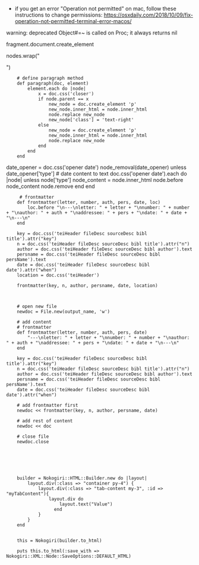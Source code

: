 - if you get an error "Operation not permitted" on mac, follow these instructions to change permissions: https://osxdaily.com/2018/10/09/fix-operation-not-permitted-terminal-error-macos/

warning: deprecated Object#=~ is called on Proc; it always returns nil

fragment.document.create_element

nodes.wrap("<div class='container'></div>")

        # define paragraph method
        def paragraph(doc, element)
            element.each do |node|
                x = doc.css('closer')
                if node.parent == x
                    new_node = doc.create_element 'p'
                    new_node.inner_html = node.inner_html
                    node.replace new_node
                    new_node['class'] = 'text-right'
                else
                    new_node = doc.create_element 'p'
                    new_node.inner_html = node.inner_html
                    node.replace new_node
                end
            end
        end
        
date_opener = doc.css('opener date')
        node_removal(date_opener) unless date_opener['type']
        # date content to text
        doc.css('opener date').each do |node|
            unless node['type']
                node_content = node.inner_html
                node.before node_content
                node.remove
            end
        end



         # frontmatter
        def frontmatter(letter, number, auth, pers, date, loc)
            loc.before "\n---\nletter: " + letter + "\nnumber: " + number + "\nauthor: " + auth + "\naddressee: " + pers + "\ndate: " + date + "\n---\n"
        end

        key = doc.css('teiHeader fileDesc sourceDesc bibl title').attr("key")
        n = doc.css('teiHeader fileDesc sourceDesc bibl title').attr("n")
        author = doc.css('teiHeader fileDesc sourceDesc bibl author').text
        persname = doc.css('teiHeader fileDesc sourceDesc bibl persName').text
        date = doc.css('teiHeader fileDesc sourceDesc bibl date').attr("when")
        location = doc.css('teiHeader')

        frontmatter(key, n, author, persname, date, location)



        # open new file
        newdoc = File.new(output_name, 'w')

        # add content
        # frontmatter
        def frontmatter(letter, number, auth, pers, date)
            "---\nletter: " + letter + "\nnumber: " + number + "\nauthor: " + auth + "\naddressee: " + pers + "\ndate: " + date + "\n---\n"
        end

        key = doc.css('teiHeader fileDesc sourceDesc bibl title').attr("key")
        n = doc.css('teiHeader fileDesc sourceDesc bibl title').attr("n")
        author = doc.css('teiHeader fileDesc sourceDesc bibl author').text
        persname = doc.css('teiHeader fileDesc sourceDesc bibl persName').text
        date = doc.css('teiHeader fileDesc sourceDesc bibl date').attr("when")

        # add frontmatter first
        newdoc << frontmatter(key, n, author, persname, date)

        # add rest of content
        newdoc << doc

        # close file
        newdoc.close






        builder = Nokogiri::HTML::Builder.new do |layout|
            layout.div(:class => "container py-4") {
                layout.div(:class => "tab-content my-3", :id => "myTabContent"){
                    layout.div do
                        layout.text("Value")
                      end
                }
            }
        end

        
        this = Nokogiri(builder.to_html)

        puts this.to_html(:save_with => Nokogiri::XML::Node::SaveOptions::DEFAULT_HTML)